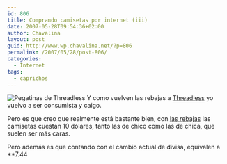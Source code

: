 ```yaml
---
id: 806
title: Comprando camisetas por internet (iii)
date: 2007-05-28T09:54:36+02:00
author: Chavalina
layout: post
guid: http://www.wp.chavalina.net/?p=806
permalink: /2007/05/28/post-806/
categories:
  - Internet
tags:
  - caprichos
---
```

<img class="imgizqda" src="http://chavalina.net/imagenes/fotos/threadless-stick.jpg" alt="Pegatinas de Threadless" /> Y como vuelven las rebajas a <a href="http://threadless.com/?from=chavalina" target="_blank">Threadless</a> yo vuelvo a ser consumista y caigo.

Pero es que creo que realmente est&aacute; bastante bien, con <a href="http://threadless.com/?from=chavalina" target="_blank">las rebajas</a> las camisetas cuestan 10 d&oacute;lares, tanto las de chico como las de chica, que suelen ser m&aacute;s caras. 

Pero adem&aacute;s es que contando con el cambio actual de divisa, equivalen a **7.44</p>